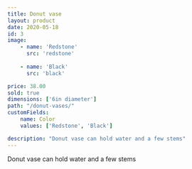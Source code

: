 ```yaml
---
title: Donut vase
layout: product
date: 2020-05-18
id: 3
image:
    - name: 'Redstone'
      src: 'redstone'
    
    - name: 'Black'
      src: 'black'

price: 38.00
sold: true
dimensions: ['6in diameter']
path: "/donut-vases/"
customFields:
    name: Color
    values: ['Redstone', 'Black']

description: "Donut vase can hold water and a few stems"
---
```


Donut vase can hold water and a few stems